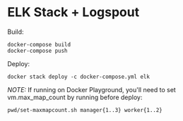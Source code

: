 # ELK Stack + Logspout

Build:
```
docker-compose build
docker-compose push
```
Deploy:
```
docker stack deploy -c docker-compose.yml elk
```

*NOTE:* If running on Docker Playground, you'll need to set vm.max_map_count by running before deploy:
```
pwd/set-maxmapcount.sh manager{1..3} worker{1..2}
```
